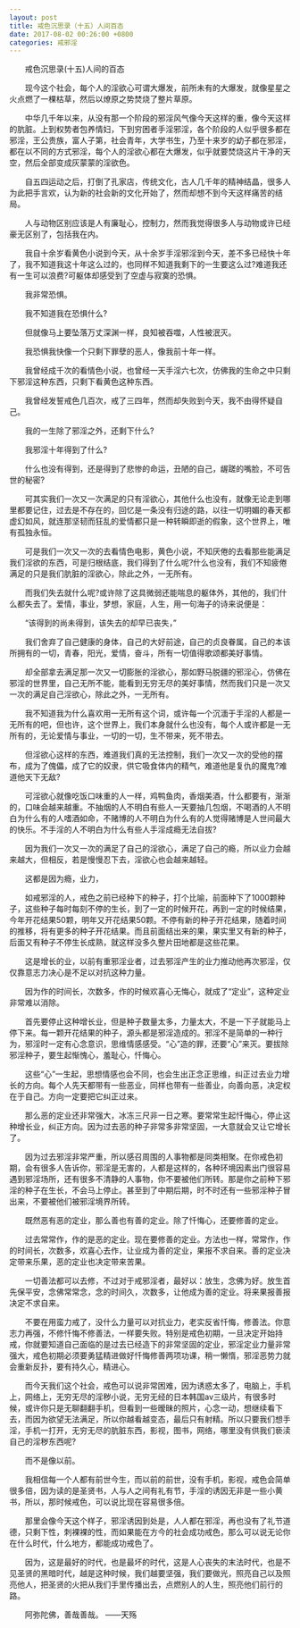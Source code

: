 ```yaml
---
layout: post
title: 戒色沉思录（十五）人间百态
date: 2017-08-02 00:26:00 +0800
categories: 戒邪淫
---
```


　　戒色沉思录(十五)人间的百态
　　现今这个社会，每个人的淫欲心可谓大爆发，前所未有的大爆发，就像星星之火点燃了一棵枯草，然后以燎原之势焚烧了整片草原。
　　中华几千年以来，从没有那一个阶段的邪淫风气像今天这样的重，像今天这样的肮脏。上到权势者包养情妇，下到穷困者手淫邪淫，各个阶段的人似乎很多都在邪淫，王公贵族，富人子第，社会青年，大学书生，乃至十来岁的幼子都在邪淫，都在以不同的方式邪淫，每个人的淫欲心都在大爆发，似乎就要焚烧这片干净的天空，然后全部变成灰蒙蒙的淫欲色。
　　自五四运动之后，打倒了孔家店，传统文化，古人几千年的精神结晶，很多人为此把手言欢，认为新的社会新的文化开始了，然而却想不到今天这样痛苦的结局。
　　人与动物区别应该是人有廉耻心，控制力，然而我觉得很多人与动物或许已经豪无区别了，包括我在内。
　　我自十余岁看黄色小说到今天，从十余岁手淫邪淫到今天，差不多已经快十年了，我不知道我这十年这么过的，也同样不知道我剩下的一生要这么过?难道我还有一生可以浪费?可躯体却感受到了空虚与寂寞的恐惧。
　　我非常恐惧。
　　我不知道我在恐惧什么?
　　但就像马上要坠落万丈深渊一样，良知被吞噬，人性被泯灭。
　　我恐惧我快像一个只剩下罪孽的恶人，像我前十年一样。
　　我曾经成千次的看情色小说，也曾经一天手淫六七次，仿佛我的生命之中只剩下邪淫这种东西，只剩下看黄色这种东西。
　　我曾经发誓戒色几百次，戒了三四年，然而却失败到今天，我不由得怀疑自己。
　　我的一生除了邪淫之外，还剩下什么?
　　我邪淫十年得到了什么?
　　什么也没有得到，还是得到了悲惨的命运，丑陋的自己，龌蹉的嘴脸，不可告世的秘密?
　　可其实我们一次又一次满足的只有淫欲心，其他什么也没有，就像无论走到哪里都要记住，过去是不存在的，回忆是一条没有归途的路，以往一切明媚的春天都虚幻如风，就连那坚韧而狂乱的爱情都只是一种转瞬即逝的假象，这个世界上，唯有孤独永恒。
　　可是我们一次又一次的去看情色电影，黄色小说，不知厌倦的去看那些能满足我们淫欲的东西，可是归根结底，我们得到了什么呢?什么也没有，我们不知疲倦满足的只是我们肮脏的淫欲心，除此之外，一无所有。
　　而我们失去就什么呢?或许除了这具微弱还能喘息的躯体外，其他的，我们什么都失去了。爱情，事业，梦想，家庭，人生，用一句海子的诗来说便是：
　　“该得到的尚未得到，该失去的却早已丧失，”
　　我们舍弃了自己健康的身体，自己的大好前途，自己的贞良眷属，自己的本该所拥有的一切，青春，阳光，爱情，奋斗，所有一切值得歌颂都美好事情。
　　却全部拿去满足那一次又一切膨胀的淫欲心，那如野马脱疆的邪淫心，仿佛在邪淫的世界里，自己无所不能，能看到无穷无尽的美好事情，然而我们只是一次又一次的满足自己淫欲心，除此之外，一无所有。
　　我不知道我为什么喜欢用一无所有这个词，或许每一个沉湎于手淫的人都是一无所有的吧，但也许，这个世界上，我们本身就什么也没有，每个人或许都是一无所有的，无论爱情与事业，一切的一切，生不带来，死不带去。
　　但淫欲心这样的东西，难道我们真的无法控制，我们一次又一次的受他的摆布，成为了傀儡，成了它的奴隶，供它吸食体内的精气，难道他是复仇的魔鬼?难道他天下无敌?
　　可淫欲心就像吃饭口味重的人一样，鸡鸭鱼肉，香烟美酒，什么都要有，渐渐的，口味会越来越重。不抽烟的人不明白有些人一天要抽几包烟，不喝酒的人不明白为什么有的人嗜酒如命，不赌博的人不明白为什么有的人觉得赌博是人世间最大的快乐。不手淫的人不明白为什么有些人手淫成瘾无法自拔?
　　因为我们一次又一次的满足了自己的淫欲心，满足了自己的瘾，所以业力会越来越大，但相反，若是慢慢忍下去，淫欲心也会越来越轻。
　　这都是因为瘾，业力，
　　如戒邪淫的人，戒色之前已经种下的种子，打个比喻，前面种下了1000颗种子，这些种子每时每刻不停的生长，到了一定的时候开花，再到一定的时候结果，今年开花结果50颗，明年又开花结果50颗。不停有新的种子开花结果，随着时间的推移，将有更多的种子开花结果。而且前面结出来的果，果实里又有新的种子，后面又有种子不停生长成熟，就这样没多久整片田地都是这些花果。
　　这是增长的业，以前有重邪淫业者，过去邪淫产生的业力推动他再次邪淫，仅仅靠意志力决心是不足以对抗这种力量。
　　因为作的时间长，次数多，作的时候欢喜心无悔心，就成了“定业”，这种定业非常难以消除。
　　首先要停止这种增长业，但是种子数量太多，力量太大，不是一下子就能马上停下来。每一颗开花结果的种子，源头都是邪淫造成的。邪淫不是简单的一种行为，邪淫时一定有心念意识，思维情感感受。“心”造的罪，还要“心”来灭。要拔除邪淫种子，要生起惭愧心，羞耻心，忏悔心。
　　这些“心”一生起，思想情感也会不同，也会生出正念正思维，纠正过去业力增长的方向。每个人先天都带有一些恶业，同样也带有一些善业，向善向恶，决定权在于自己。方向一定要把它纠正过来。
　　那么恶的定业还非常强大，冰冻三尺非一日之寒。要常常生起忏悔心，停止这种增长业，纠正方向。因为过去恶的种子非常多非常坚固，一大意就会又让它增长了。
　　因为过去邪淫非常严重，所以感召周围的人事物都是同类相聚。在你戒色初期，会有很多人告诉你，邪淫是无害的，人都是这样的，各种环境因素出门很容易遇到邪淫场所，还有很多不清静的人事物，你不要被他们所转。那是你之前种下邪淫的种子在生长，不会马上停止。甚至到了中期后期，时不时还有一些邪淫种子冒出来，不要被他们被邪淫境界所转。
　　既然恶有恶的定业，那么善也有善的定业。除了忏悔心，还要修善的定业。
　　过去常常作，作的是恶的定业。现在要修善的定业。方法也一样，常常作，作的时间长，次数多，欢喜心去作，让业成为善的定业，果报不求自来。善的定业决定带来乐果，恶的定业也决定带来苦果。
　　一切善法都可以去修，不过对于戒邪淫者，最好以：放生，念佛为好。放生首先保平安，念佛常常念，念的时间久，次数多，让他成为善的定业。将来果报善报决定不求自来。
　　不要在用蛮力戒了，没什么力量可以对抗业力，老实反省忏悔，修善法。你意志力再强，不修忏悔不修善法，一样要失败。特别是戒色初期，一旦决定开始持戒，你就要知道自己面临的是过去已经造下的非常坚固的定业，邪淫定业力量非常强大，戒色初期必须要勇猛精进做好忏悔修善两项功课，稍一懒惰，邪淫恶势力就会重新反扑，要有持久心，精进心。
　　而今天我们这个社会，戒色可以说非常困难，因为诱惑太多了，电脑上，手机上，网络上，无穷无尽的淫秽小说，无穷无经的日本韩国av三级片，有很多时候，或许你只是无聊翻翻手机，但看到一些暧昧的照片，心念一动，想继续看下去，而因为欲望无法满足，所以你越看越变态，最后只有射精。所以只要我们想手淫，手机一打开，无穷无尽的肮脏东西，影视，图书，网络，哪里没有供我们亵渎自己的淫秽东西呢?
　　而不是像以前。
　　我相信每一个人都有前世今生，而以前的前世，没有手机，影视，戒色会简单很多倍，因为读的是圣贤书，人与人之间有礼有节，手淫的诱因无非是一些小黄书，所以，那时候戒色，可以说比现在容易很多倍。
　　那里会像今天这个样子，邪淫诱因到处是，人人都在邪淫，再也没有了礼节道德，只剩下性，刺裸裸的性，而如果能在方今的社会成功戒色，那么可以说无论你在什么时代，什么地方，都能成功戒色了。
　　因为，这是最好的时代，也是最坏的时代，这是人心丧失的末法时代，也是不见圣贤的黑暗时代，越是这种时候，我们越要坚强，我们要做光，照亮自己以及照亮他人，把圣贤的火把从我们手里传播出去，点燃别人的人生，照亮他们前行的路。
　　阿弥陀佛，善哉善哉。 ——天殇